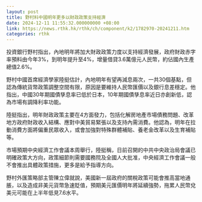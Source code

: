 ```yaml
---
layout: post
title: 野村料中國明年更多以財政政策支持經濟
date: 2024-12-11 11:55:32.000000000 +08:00
link: https://news.rthk.hk/rthk/ch/component/k2/1782970-20241211.htm
categories: rthk
---
```


投資銀行野村指出，內地明年將加大財政政策力度以支持經濟發展，政府財政赤字率預料由今年3%，到明年提升至4%，增量借貸3.6萬億元人民幣，約佔國內生產總值2.6%。

野村中國首席經濟學家陸挺估計，內地明年有望再減息兩次，一共30個基點，但認為傳統貨幣政策調整空間有限，原因是要維持人民幣匯價以及銀行息差穩定。他指出，中國30年期國債孳息率已低於日本，10年期國債孳息率近日亦創新低，認為市場有調降利率功能。

陸挺指出，明年財政政策主要在4方面發力，包括化解房地產市場債務問題、改革地方政府財政收入結構、應對中美貿易緊張以及支持內需消費。他認為，明年在拉動消費方面將偏重民眾收入，或會加強對特殊群體補貼、養老金改革以及生育補貼等。

市場預期中央經濟工作會議本周舉行，陸挺稱，日前召開的中共中央政治局會議已明確政策大方向，政策細節則需要國務院及全國人大批准，中央經濟工作會議一般不會推出具體政策措施，更多是給予指導方向。

野村外匯策略部主管陳立偉就說，美國新一屆政府的關稅政策可能會推高當地通脹，以及造成非美元貨幣急速貶值，預期美元匯價明年將延續強勢，拖累人民幣兌美元可能在上半年低見7.6水平。
